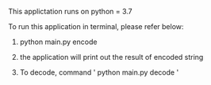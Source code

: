 This applictation runs on python = 3.7 

To run this application in terminal, please refer below:

1. python main.py encode <string to encode>

2. the application will print out the result of encoded string

3. To decode, command ' python main.py decode <string to decodce> '
